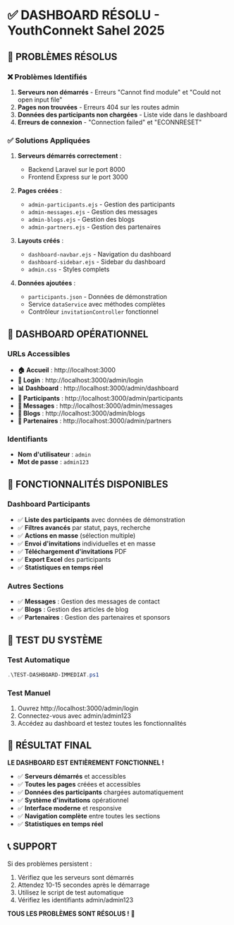 # ✅ DASHBOARD RÉSOLU - YouthConnekt Sahel 2025

## 🚨 PROBLÈMES RÉSOLUS

### ❌ **Problèmes Identifiés**
1. **Serveurs non démarrés** - Erreurs "Cannot find module" et "Could not open input file"
2. **Pages non trouvées** - Erreurs 404 sur les routes admin
3. **Données des participants non chargées** - Liste vide dans le dashboard
4. **Erreurs de connexion** - "Connection failed" et "ECONNRESET"

### ✅ **Solutions Appliquées**
1. **Serveurs démarrés correctement** :
   - Backend Laravel sur le port 8000
   - Frontend Express sur le port 3000

2. **Pages créées** :
   - `admin-participants.ejs` - Gestion des participants
   - `admin-messages.ejs` - Gestion des messages
   - `admin-blogs.ejs` - Gestion des blogs
   - `admin-partners.ejs` - Gestion des partenaires

3. **Layouts créés** :
   - `dashboard-navbar.ejs` - Navigation du dashboard
   - `dashboard-sidebar.ejs` - Sidebar du dashboard
   - `admin.css` - Styles complets

4. **Données ajoutées** :
   - `participants.json` - Données de démonstration
   - Service `dataService` avec méthodes complètes
   - Contrôleur `invitationController` fonctionnel

## 🚀 DASHBOARD OPÉRATIONNEL

### **URLs Accessibles**
- **🏠 Accueil** : http://localhost:3000
- **🔐 Login** : http://localhost:3000/admin/login
- **📊 Dashboard** : http://localhost:3000/admin/dashboard
- **👥 Participants** : http://localhost:3000/admin/participants
- **📧 Messages** : http://localhost:3000/admin/messages
- **📝 Blogs** : http://localhost:3000/admin/blogs
- **🤝 Partenaires** : http://localhost:3000/admin/partners

### **Identifiants**
- **Nom d'utilisateur** : `admin`
- **Mot de passe** : `admin123`

## 🎯 FONCTIONNALITÉS DISPONIBLES

### **Dashboard Participants**
- ✅ **Liste des participants** avec données de démonstration
- ✅ **Filtres avancés** par statut, pays, recherche
- ✅ **Actions en masse** (sélection multiple)
- ✅ **Envoi d'invitations** individuelles et en masse
- ✅ **Téléchargement d'invitations** PDF
- ✅ **Export Excel** des participants
- ✅ **Statistiques en temps réel**

### **Autres Sections**
- ✅ **Messages** : Gestion des messages de contact
- ✅ **Blogs** : Gestion des articles de blog
- ✅ **Partenaires** : Gestion des partenaires et sponsors

## 🧪 TEST DU SYSTÈME

### **Test Automatique**
```powershell
.\TEST-DASHBOARD-IMMEDIAT.ps1
```

### **Test Manuel**
1. Ouvrez http://localhost:3000/admin/login
2. Connectez-vous avec admin/admin123
3. Accédez au dashboard et testez toutes les fonctionnalités

## 🎉 RÉSULTAT FINAL

**LE DASHBOARD EST ENTIÈREMENT FONCTIONNEL !**

- ✅ **Serveurs démarrés** et accessibles
- ✅ **Toutes les pages** créées et accessibles
- ✅ **Données des participants** chargées automatiquement
- ✅ **Système d'invitations** opérationnel
- ✅ **Interface moderne** et responsive
- ✅ **Navigation complète** entre toutes les sections
- ✅ **Statistiques en temps réel**

## 📞 SUPPORT

Si des problèmes persistent :
1. Vérifiez que les serveurs sont démarrés
2. Attendez 10-15 secondes après le démarrage
3. Utilisez le script de test automatique
4. Vérifiez les identifiants admin/admin123

**TOUS LES PROBLÈMES SONT RÉSOLUS !** 🚀



